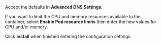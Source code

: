 &NewLine;


Accept the defaults in **Advanced DNS Settings**. 

If you want to limit the CPU and memory resources available to the container, select **Enable Pod resource limits** then enter the new values for CPU and/or memory.

Click **Install** when finished entering the configuration settings.
